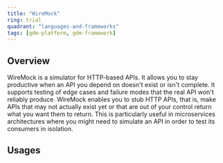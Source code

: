 ```yaml
---
title: "WireMock"
ring: trial
quadrant: "languages-and-frameworks"
tags: [gdm-platform, gdm-framework]
---
```


## Overview
WireMock is a simulator for HTTP-based APIs. It allows you to stay productive when an API you depend on doesn't exist or isn't complete. It supports testing of edge cases and failure modes that the real API won't reliably produce. WireMock enables you to stub HTTP APIs, that is, make APIs that may not actually exist yet or that are out of your control return what you want them to return. This is particularly useful in microservices architectures where you might need to simulate an API in order to test its consumers in isolation.

## Usages
